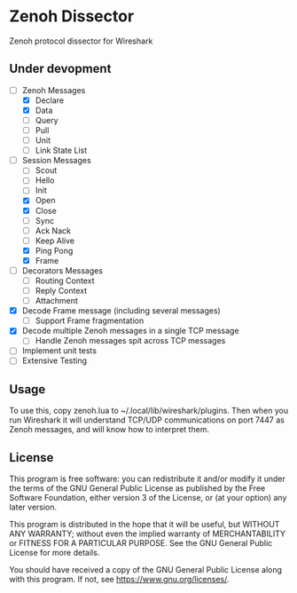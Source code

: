 # Zenoh Dissector
Zenoh protocol dissector for Wireshark

## Under devopment

- [ ] Zenoh Messages
  - [x] Declare
  - [x] Data
  - [ ] Query
  - [ ] Pull
  - [ ] Unit
  - [ ] Link State List
- [ ] Session Messages
  - [ ] Scout
  - [ ] Hello
  - [ ] Init
  - [x] Open
  - [x] Close
  - [ ] Sync
  - [ ] Ack Nack
  - [ ] Keep Alive
  - [x] Ping Pong
  - [x] Frame
- [ ] Decorators Messages
  - [ ] Routing Context
  - [ ] Reply Context
  - [ ] Attachment
- [x] Decode Frame message (including several messages)
  - [ ] Support Frame fragmentation
- [x] Decode multiple Zenoh messages in a single TCP message
  - [ ] Handle Zenoh messages spit across TCP messages
- [ ] Implement unit tests
- [ ] Extensive Testing

## Usage

To use this, copy zenoh.lua to ~/.local/lib/wireshark/plugins.
Then when you run Wireshark it will understand TCP/UDP communications
on port 7447 as Zenoh messages, and will know how to interpret them. 

## License
This program is free software: you can redistribute it and/or modify
it under the terms of the GNU General Public License as published by
the Free Software Foundation, either version 3 of the License, or
(at your option) any later version.

This program is distributed in the hope that it will be useful,
but WITHOUT ANY WARRANTY; without even the implied warranty of
MERCHANTABILITY or FITNESS FOR A PARTICULAR PURPOSE.  See the
GNU General Public License for more details.

You should have received a copy of the GNU General Public License
along with this program.  If not, see <https://www.gnu.org/licenses/>.
